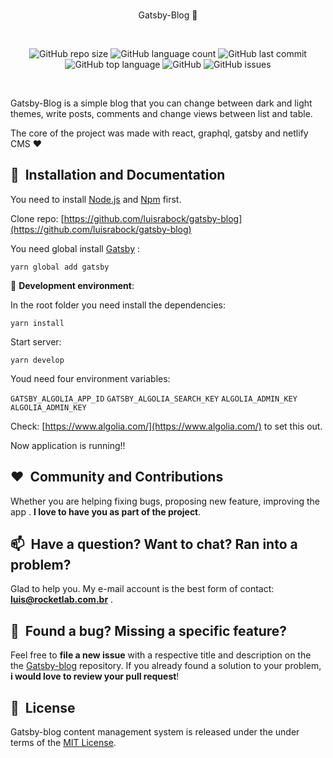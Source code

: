   

<br/>
<p align="center">
    Gatsby-Blog 📌
</p>

<br/>
<p align="center">
<img alt="GitHub repo size" src="https://img.shields.io/github/repo-size/luisrabock/gatsby-blog?style=flat-square">
<img alt="GitHub language count" src="https://img.shields.io/github/languages/count/luisrabock/gatsby-blog?style=flat-square">
<img alt="GitHub last commit" src="https://img.shields.io/github/last-commit/luisrabock/gatsby-blog?color=blue&style=flat-square">
<img alt="GitHub top language" src="https://img.shields.io/github/languages/top/luisrabock/gatsby-blog?style=flat-square">
<img alt="GitHub" src="https://img.shields.io/github/license/luisrabock/gatsby-blog?color=blue&style=flat-square">
<img alt="GitHub issues" src="https://img.shields.io/github/issues-raw/luisrabock/gatsby-blog?color=red&style=flat-square">
</p>
<br/>



  
 
 
  
Gatsby-Blog is a simple blog that you can change between dark and light themes, write posts, comments and change views between list and table.

The core of the project was made with react, graphql, gatsby and netlify CMS ❤️



## 🚀&nbsp; Installation and Documentation

You need to install  [Node.js](https://nodejs.org/en/download/)  and  [Npm]([https://www.npmjs.com/](https://www.npmjs.com/))  first.

Clone repo: [https://github.com/luisrabock/gatsby-blog](https://github.com/luisrabock/gatsby-blog)

You need global install [Gatsby](https://www.gatsbyjs.org/) :
```
yarn global add gatsby
```


🧪 **Development environment**:

In the root folder you need install the dependencies:

```yarn install```

Start server:

```yarn develop```

Youd need   four environment variables:

```GATSBY_ALGOLIA_APP_ID```
``GATSBY_ALGOLIA_SEARCH_KEY``
``ALGOLIA_ADMIN_KEY``
``ALGOLIA_ADMIN_KEY``

Check: [https://www.algolia.com/](https://www.algolia.com/) to set this out.

Now application is running!!

## ❤️&nbsp; Community and Contributions

Whether you are helping fixing bugs, proposing new feature, improving the app . **I love to have you as part of the project**.


## 📫&nbsp; Have a question? Want to chat? Ran into a problem?

  
Glad to help you. My e-mail account is the best form of contact: **luis@rocketlab.com.br** .


## 🤝&nbsp; Found a bug? Missing a specific feature?

Feel free to **file a new issue** with a respective title and description on the the [Gatsby-blog](https://github.com/luisrabock/gatsby-blog/issues) repository. If you already found a solution to your problem, **i would love to review your pull request**!

## 📘&nbsp; License
Gatsby-blog content management system is released under the under terms of the [MIT License](LICENSE).
